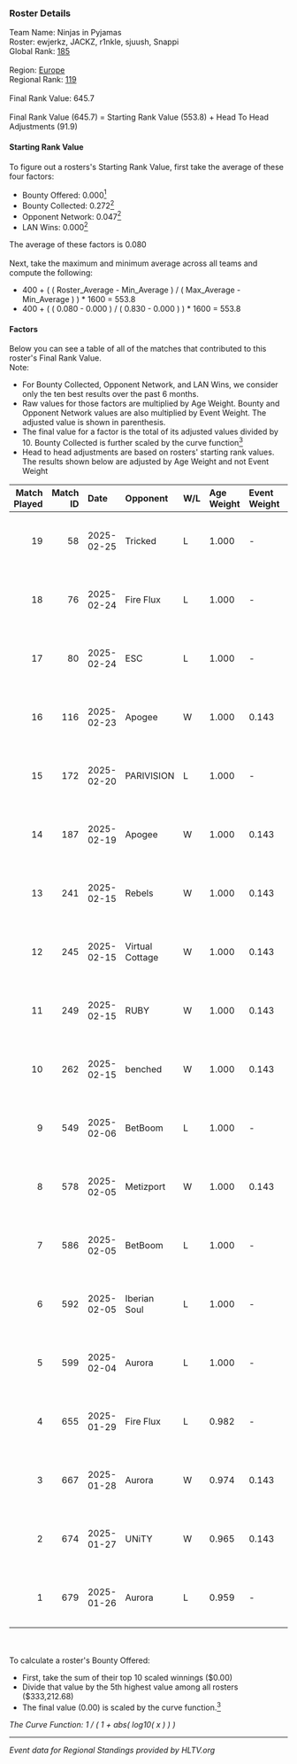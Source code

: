 ### Roster Details<br />
Team Name: Ninjas in Pyjamas<br />
Roster: ewjerkz, JACKZ, r1nkle, sjuush, Snappi<br />
Global Rank: [185](../../standings_global_2025_03_03.md)<br />
<br />
Region: [Europe]( ../../standings_europe_2025_03_03.md)<br />
Regional Rank: [119]( ../../standings_europe_2025_03_03.md)<br />
<br />
Final Rank Value:  645.7<br />
<br />
Final Rank Value (645.7) = Starting Rank Value (553.8) + Head To Head Adjustments (91.9)<br />

#### Starting Rank Value<br />
To figure out a rosters's Starting Rank Value, first take the average of these four factors:<br />
- Bounty Offered: 0.000[<sup>1</sup>](#table2)
- Bounty Collected: 0.272[<sup>2</sup>](#table1)
- Opponent Network: 0.047[<sup>2</sup>](#table1)
- LAN Wins: 0.000[<sup>2</sup>](#table1)

The average of these factors is 0.080<br />
<br />
Next, take the maximum and minimum average across all teams and compute the following:<br />
- 400 + ( ( Roster_Average - Min_Average ) / ( Max_Average - Min_Average ) ) * 1600 = 553.8
- 400 + ( ( 0.080 - 0.000 ) / ( 0.830 - 0.000 ) ) * 1600 = 553.8


#### Factors<br />
Below you can see a table of all of the matches that contributed to this roster's Final Rank Value.<br />
Note:<br />

- For Bounty Collected, Opponent Network, and LAN Wins, we consider only the ten best results over the past 6 months.
- Raw values for those factors are multiplied by Age Weight. Bounty and Opponent Network values are also multiplied by Event Weight. The adjusted value is shown in parenthesis.
- The final value for a factor is the total of its adjusted values divided by 10. Bounty Collected is further scaled by the curve function[<sup>3</sup>](#curveFunction)
- Head to head adjustments are based on rosters' starting rank values. The results shown below are adjusted by Age Weight and not Event Weight
<span id="table1"></span><br />


| Match Played | Match ID | Date       | Opponent        | W/L | Age Weight | Event Weight | Bounty Collected | Opponent Network | LAN Wins  | H2H Adj. | Roster                                     |
| -: | -: | :- | :- | :- | :- | :- | :- | :- | :- | -: | :- |
|           19 |       58 | 2025-02-25 | Tricked         | L   | 1.000      | -            | -                | -                | -         |    -8.39 | ewjerkz, JACKZ, r1nkle, sjuush, Snappi     |
|           18 |       76 | 2025-02-24 | Fire Flux       | L   | 1.000      | -            | -                | -                | -         |    -6.66 | ewjerkz, JACKZ, r1nkle, sjuush, Snappi     |
|           17 |       80 | 2025-02-24 | ESC             | L   | 1.000      | -            | -                | -                | -         |   -19.77 | ewjerkz, JACKZ, r1nkle, sjuush, Snappi     |
|           16 |      116 | 2025-02-23 | Apogee          | W   | 1.000      | 0.143        | 0.012 (0.002)    | 0.709 (0.101)    | 0 (0.000) |    23.60 | ewjerkz, JACKZ, r1nkle, sjuush, Snappi     |
|           15 |      172 | 2025-02-20 | PARIVISION      | L   | 1.000      | -            | -                | -                | -         |   -11.07 | ewjerkz, JACKZ, r1nkle, sjuush, Snappi     |
|           14 |      187 | 2025-02-19 | Apogee          | W   | 1.000      | 0.143        | 0.012 (0.002)    | 0.709 (0.101)    | 0 (0.000) |    24.42 | ewjerkz, JACKZ, r1nkle, sjuush, Snappi     |
|           13 |      241 | 2025-02-15 | Rebels          | W   | 1.000      | 0.143        | 0.008 (0.001)    | 0.309 (0.044)    | 0 (0.000) |    19.78 | arrozdoce, ewjerkz, r1nkle, sjuush, Snappi |
|           12 |      245 | 2025-02-15 | Virtual Cottage | W   | 1.000      | 0.143        | 0.000 (0.000)    | 0.120 (0.017)    | 0 (0.000) |     8.11 | arrozdoce, ewjerkz, r1nkle, sjuush, Snappi |
|           11 |      249 | 2025-02-15 | RUBY            | W   | 1.000      | 0.143        | 0.000 (0.000)    | 0.092 (0.013)    | 0 (0.000) |    12.17 | arrozdoce, ewjerkz, r1nkle, sjuush, Snappi |
|           10 |      262 | 2025-02-15 | benched         | W   | 1.000      | 0.143        | 0.000 (0.000)    | 0.000 (0.000)    | 0 (0.000) |     7.58 | arrozdoce, ewjerkz, r1nkle, sjuush, Snappi |
|            9 |      549 | 2025-02-06 | BetBoom         | L   | 1.000      | -            | -                | -                | -         |    -2.43 | arrozdoce, ewjerkz, r1nkle, sjuush, Snappi |
|            8 |      578 | 2025-02-05 | Metizport       | W   | 1.000      | 0.143        | 0.075 (0.011)    | 0.636 (0.091)    | 0 (0.000) |    28.25 | arrozdoce, ewjerkz, r1nkle, sjuush, Snappi |
|            7 |      586 | 2025-02-05 | BetBoom         | L   | 1.000      | -            | -                | -                | -         |    -1.98 | arrozdoce, ewjerkz, r1nkle, sjuush, Snappi |
|            6 |      592 | 2025-02-05 | Iberian Soul    | L   | 1.000      | -            | -                | -                | -         |    -8.05 | ewjerkz, JACKZ, r1nkle, sjuush, Snappi     |
|            5 |      599 | 2025-02-04 | Aurora          | L   | 1.000      | -            | -                | -                | -         |    -7.73 | ewjerkz, JACKZ, r1nkle, sjuush, Snappi     |
|            4 |      655 | 2025-01-29 | Fire Flux       | L   | 0.982      | -            | -                | -                | -         |    -6.08 | ewjerkz, JACKZ, r1nkle, sjuush, Snappi     |
|            3 |      667 | 2025-01-28 | Aurora          | W   | 0.974      | 0.143        | 0.019 (0.003)    | 0.482 (0.067)    | 0 (0.000) |    23.48 | ewjerkz, JACKZ, r1nkle, sjuush, Snappi     |
|            2 |      674 | 2025-01-27 | UNiTY           | W   | 0.965      | 0.143        | 0.026 (0.004)    | 0.238 (0.033)    | 0 (0.000) |    22.30 | ewjerkz, JACKZ, r1nkle, sjuush, Snappi     |
|            1 |      679 | 2025-01-26 | Aurora          | L   | 0.959      | -            | -                | -                | -         |    -5.59 | ewjerkz, JACKZ, r1nkle, sjuush, Snappi     |

<br />
<span id="table2"></span><br />
To calculate a roster's Bounty Offered:<br />

- First, take the sum of their top 10 scaled winnings ($0.00)
- Divide that value by the 5th highest value among all rosters ($333,212.68)
- The final value (0.00) is scaled by the curve function.[<sup>3</sup>](#curveFunction)

<span id="curveFunction"></span>_The Curve Function: 1 / ( 1 + abs( log10( x ) ) )_<br />

---
_Event data for Regional Standings provided by HLTV.org_<br />

